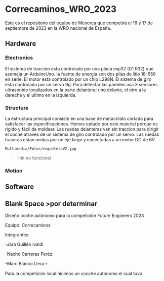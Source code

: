 # Correcaminos_WRO_2023
Este es el repositorio del equipo de Menorca que competirá el 16 y 17 de septiembre de 2023 en la WRO nacional de España.
  ## Hardware
      
  ### Electronics
  El sistema de traccion esta controlado por una placa esp32 (D1 R32) que asemeja un ArduinoUno.
  la fuente de energia son dos pilas de litio 18-650 en serie.
  El motor esta controlado por un chip L298N.
  El sistema de giro esta controlado por un servo 9g.
  Para detectar las paredes usa 3 sensores ultrasonido localizados en la parte delantera; uno delante, el otro a la derecha y el ultimo en la izquierda.
  ### Structure
   La estructura principal consiste en una base de metacrilato cortada para satisfacer las especificaciones. Hemos optado por este material porque es rigido y fácil de moldear.
   Las ruedas delanteras van sin traccion para dirigir el coche atraves de un sistema de giro controlado por un servo.
   Las ruedas traseras estan unidas por un eje largo y conectadas a un motor DC de 6V.
   
    Multimedia/Fotos/esqueletoV2.jpg
 > link no funcional
   ### Motion
   
  
  ## Software
## Blank Space >por determinar
Diseño coche autónomo para la competición Future Engineers 2023

Equipo: Correcaminos

Integrantes:

-Jara Guillén Ivaldi

-Nacho Carreras Peréz

-Marc Blanco Llera 💀


Para la competición local hicimos un cocche autonomo el cual tuvo 
